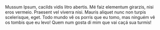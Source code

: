 Mussum Ipsum, cacilds vidis litro abertis.  Mé faiz elementum girarzis, nisi eros vermeio. Praesent vel viverra nisi. Mauris aliquet nunc non turpis scelerisque, eget. Todo mundo vê os porris que eu tomo, mas ninguém vê os tombis que eu levo! Quem num gosta di mim que vai caçá sua turmis!

